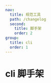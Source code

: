 ```yaml
---
nav:
  title: 规范工具
  path: /changelog
  second: 
    title: 脚手架
    order: 2
group:
  title: cli
  order: 1
---
```


# cli 脚手架
